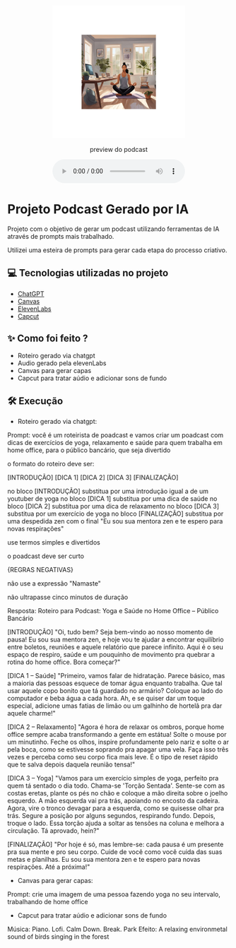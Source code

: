 <p align="center">
<img 
    src="./assets/1.jpg"
    width="300"
/>
</p>

<p align="center">
    preview do podcast
</p>

<div align="center">
    <audio src="output/Podcast Final.MP3" controls title="Podcast Final"></audio>
</div>

# Projeto Podcast Gerado por IA


Projeto com o objetivo de gerar um podcast utilizando ferramentas de IA através de prompts mais trabalhado.

Utilizei uma esteira de prompts para gerar cada etapa do processo criativo.

## 💻 Tecnologias utilizadas no projeto

- [ChatGPT](https://chat.openai.com/) 
- [Canvas](https://https://www.canva.com/)
- [ElevenLabs](https://beta.elevenlabs.io/)
- [Capcut](https://www.capcut.com/pt-br/)

## ✨ Como foi feito ?

- Roteiro gerado via chatgpt
- Audio gerado pela elevenLabs
- Canvas para gerar capas
- Capcut para tratar aúdio e adicionar sons de fundo

## 🛠️ Execução

- Roteiro gerado via chatgpt:

Prompt: você é um roteirista de poadcast e vamos criar um poadcast com dicas de exercícios de yoga, relaxamento e saúde para quem trabalha em home office, para o público bancário, que seja divertido

o formato do roteiro deve ser:

[INTRODUÇÃO]
[DICA 1]
[DICA 2]
[DICA 3]
[FINALIZAÇÃO]

no bloco [INTRODUÇÃO] substitua por uma introdução igual a de um youtuber de yoga
no bloco [DICA 1] substitua por uma dica de saúde
no bloco [DICA 2] substitua por uma dica de relaxamento
no bloco [DICA 3] substitua por um exercício de yoga
no bloco [FINALIZAÇÃO] substitua por uma despedida zen com o final "Eu sou sua mentora zen e te espero para novas respirações"

use termos simples e divertidos

o poadcast deve ser curto

{REGRAS NEGATIVAS}

não use a expressão "Namaste"

não ultrapasse cinco minutos de duração

Resposta:
Roteiro para Podcast: Yoga e Saúde no Home Office – Público Bancário

[INTRODUÇÃO]
"Oi, tudo bem? Seja bem-vindo ao nosso momento de pausa! Eu sou sua mentora zen, e hoje vou te ajudar a encontrar equilíbrio entre boletos, reuniões e aquele relatório que parece infinito. Aqui é o seu espaço de respiro, saúde e um pouquinho de movimento pra quebrar a rotina do home office. Bora começar?"

[DICA 1 – Saúde]
"Primeiro, vamos falar de hidratação. Parece básico, mas a maioria das pessoas esquece de tomar água enquanto trabalha. Que tal usar aquele copo bonito que tá guardado no armário? Coloque ao lado do computador e beba água a cada hora. Ah, e se quiser dar um toque especial, adicione umas fatias de limão ou um galhinho de hortelã pra dar aquele charme!"

[DICA 2 – Relaxamento]
"Agora é hora de relaxar os ombros, porque home office sempre acaba transformando a gente em estátua! Solte o mouse por um minutinho. Feche os olhos, inspire profundamente pelo nariz e solte o ar pela boca, como se estivesse soprando pra apagar uma vela. Faça isso três vezes e perceba como seu corpo fica mais leve. É o tipo de reset rápido que te salva depois daquela reunião tensa!"

[DICA 3 – Yoga]
"Vamos para um exercício simples de yoga, perfeito pra quem tá sentado o dia todo. Chama-se 'Torção Sentada'. Sente-se com as costas eretas, plante os pés no chão e coloque a mão direita sobre o joelho esquerdo. A mão esquerda vai pra trás, apoiando no encosto da cadeira. Agora, vire o tronco devagar para a esquerda, como se quisesse olhar pra trás. Segure a posição por alguns segundos, respirando fundo. Depois, troque o lado. Essa torção ajuda a soltar as tensões na coluna e melhora a circulação. Tá aprovado, hein?"

[FINALIZAÇÃO]
"Por hoje é só, mas lembre-se: cada pausa é um presente pra sua mente e pro seu corpo. Cuide de você como você cuida das suas metas e planilhas. Eu sou sua mentora zen e te espero para novas respirações. Até a próxima!"

- Canvas para gerar capas:

Prompt: crie uma imagem de uma pessoa fazendo yoga no seu intervalo, trabalhando de home office

- Capcut para tratar aúdio e adicionar sons de fundo

Música: Piano. Lofi. Calm Down. Break. Park
Efeito: A relaxing environmetal sound of birds singing in the forest
